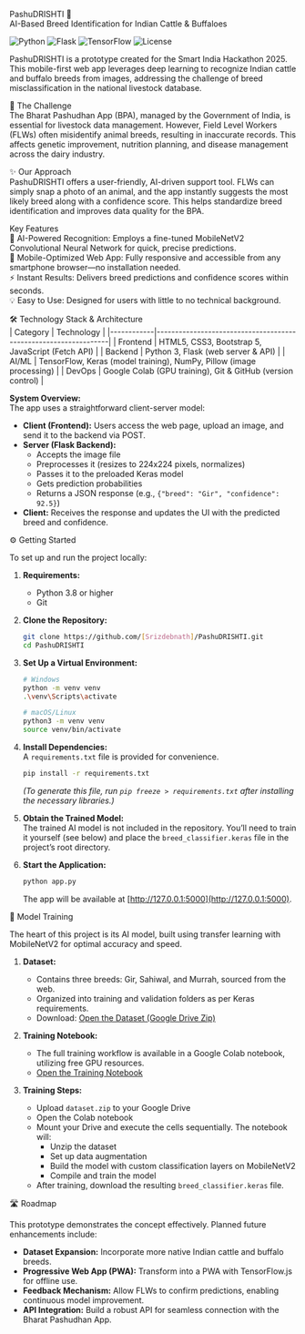 PashuDRISHTI 🐾  
AI-Based Breed Identification for Indian Cattle & Buffaloes

![Python](https://img.shields.io/badge/Python-3.9%2B-blue.svg)
![Flask](https://img.shields.io/badge/Flask-2.3-black.svg)
![TensorFlow](https://img.shields.io/badge/TensorFlow-2.12-orange.svg)
![License](https://img.shields.io/badge/License-MIT-yellow.svg)

PashuDRISHTI is a prototype created for the Smart India Hackathon 2025. This mobile-first web app leverages deep learning to recognize Indian cattle and buffalo breeds from images, addressing the challenge of breed misclassification in the national livestock database.

🚀 The Challenge  
The Bharat Pashudhan App (BPA), managed by the Government of India, is essential for livestock data management. However, Field Level Workers (FLWs) often misidentify animal breeds, resulting in inaccurate records. This affects genetic improvement, nutrition planning, and disease management across the dairy industry.

✨ Our Approach  
PashuDRISHTI offers a user-friendly, AI-driven support tool. FLWs can simply snap a photo of an animal, and the app instantly suggests the most likely breed along with a confidence score. This helps standardize breed identification and improves data quality for the BPA.

Key Features  
🧠 AI-Powered Recognition: Employs a fine-tuned MobileNetV2 Convolutional Neural Network for quick, precise predictions.  
📱 Mobile-Optimized Web App: Fully responsive and accessible from any smartphone browser—no installation needed.  
⚡ Instant Results: Delivers breed predictions and confidence scores within seconds.  
💡 Easy to Use: Designed for users with little to no technical background.

🛠️ Technology Stack & Architecture  
| Category   | Technology                                                      |
|------------|-----------------------------------------------------------------|
| Frontend   | HTML5, CSS3, Bootstrap 5, JavaScript (Fetch API)                |
| Backend    | Python 3, Flask (web server & API)                              |
| AI/ML      | TensorFlow, Keras (model training), NumPy, Pillow (image processing) |
| DevOps     | Google Colab (GPU training), Git & GitHub (version control)     |

**System Overview:**  
The app uses a straightforward client-server model:  
- **Client (Frontend):** Users access the web page, upload an image, and send it to the backend via POST.  
- **Server (Flask Backend):**  
  - Accepts the image file  
  - Preprocesses it (resizes to 224x224 pixels, normalizes)  
  - Passes it to the preloaded Keras model  
  - Gets prediction probabilities  
  - Returns a JSON response (e.g., `{"breed": "Gir", "confidence": 92.5}`)  
- **Client:** Receives the response and updates the UI with the predicted breed and confidence.

⚙️ Getting Started

To set up and run the project locally:

1. **Requirements:**  
   - Python 3.8 or higher  
   - Git

2. **Clone the Repository:**  
   ```bash
   git clone https://github.com/[Srizdebnath]/PashuDRISHTI.git
   cd PashuDRISHTI
   ```

3. **Set Up a Virtual Environment:**  
   ```bash
   # Windows
   python -m venv venv
   .\venv\Scripts\activate

   # macOS/Linux
   python3 -m venv venv
   source venv/bin/activate
   ```

4. **Install Dependencies:**  
   A `requirements.txt` file is provided for convenience.  
   ```bash
   pip install -r requirements.txt
   ```
   *(To generate this file, run `pip freeze > requirements.txt` after installing the necessary libraries.)*

5. **Obtain the Trained Model:**  
   The trained AI model is not included in the repository. You’ll need to train it yourself (see below) and place the `breed_classifier.keras` file in the project’s root directory.

6. **Start the Application:**  
   ```bash
   python app.py
   ```
   The app will be available at [http://127.0.0.1:5000](http://127.0.0.1:5000).

🤖 Model Training

The heart of this project is its AI model, built using transfer learning with MobileNetV2 for optimal accuracy and speed.

1. **Dataset:**  
   - Contains three breeds: Gir, Sahiwal, and Murrah, sourced from the web.  
   - Organized into training and validation folders as per Keras requirements.  
   - Download: [Open the Dataset (Google Drive Zip)](https://drive.google.com/file/d/15u084t5sDEH0QZ91m8_a3i3yrBRoW4mp/view?usp=sharing)

2. **Training Notebook:**  
   - The full training workflow is available in a Google Colab notebook, utilizing free GPU resources.  
   - [Open the Training Notebook](https://colab.research.google.com/drive/1lk9laiIJpq8X9KzZGrXbj9fnSt9iC_bH?usp=sharing)

3. **Training Steps:**  
   - Upload `dataset.zip` to your Google Drive  
   - Open the Colab notebook  
   - Mount your Drive and execute the cells sequentially. The notebook will:  
     - Unzip the dataset  
     - Set up data augmentation  
     - Build the model with custom classification layers on MobileNetV2  
     - Compile and train the model  
   - After training, download the resulting `breed_classifier.keras` file.

🛣️ Roadmap

This prototype demonstrates the concept effectively. Planned future enhancements include:

- **Dataset Expansion:** Incorporate more native Indian cattle and buffalo breeds.
- **Progressive Web App (PWA):** Transform into a PWA with TensorFlow.js for offline use.
- **Feedback Mechanism:** Allow FLWs to confirm predictions, enabling continuous model improvement.
- **API Integration:** Build a robust API for seamless connection with the Bharat Pashudhan App.